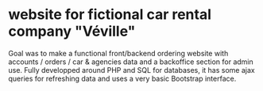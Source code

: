 # website for fictional car rental company "Véville"

Goal was to make a functional front/backend ordering website with accounts / orders / car & agencies data and a backoffice section for admin use.
Fully developped around PHP and SQL for databases, it has some ajax queries for refreshing data and uses a very basic Bootstrap interface.
